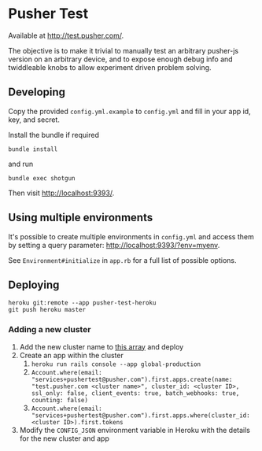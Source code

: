 # Pusher Test

Available at <http://test.pusher.com/>.

The objective is to make it trivial to manually test an arbitrary pusher-js version on an arbitrary device, and to expose enough debug info and twiddleable knobs to allow experiment driven problem solving.

## Developing

Copy the provided `config.yml.example` to `config.yml` and fill in your app id, key, and secret.

Install the bundle if required

    bundle install

and run

    bundle exec shotgun

Then visit <http://localhost:9393/>.

## Using multiple environments

It's possible to create multiple environments in `config.yml` and access them by setting a query parameter: <http://localhost:9393/?env=myenv>.

See `Environment#initialize` in `app.rb` for a full list of possible options.

## Deploying

```
heroku git:remote --app pusher-test-heroku
git push heroku master
```

### Adding a new cluster

1. Add the new cluster name to [this array](https://github.com/pusher/pusher-test/blob/58fb702f182c9159c6b5c095a5ca41d7cbf1baba/app.rb#L35) and deploy
2. Create an app within the cluster
    1. `heroku run rails console --app global-production`
    2. `Account.where(email: "services+pushertest@pusher.com").first.apps.create(name: "test.pusher.com <cluster name>", cluster_id: <cluster ID>, ssl_only: false, client_events: true, batch_webhooks: true, counting: false)`
    3. `Account.where(email: "services+pushertest@pusher.com").first.apps.where(cluster_id: <cluster ID>).first.tokens`
3. Modify the `CONFIG_JSON` environment variable in Heroku with the details for the new cluster and app
